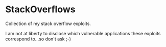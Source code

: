 # StackOverflows
Collection of my stack overflow exploits.  

I am not at liberty to disclose which vulnerable applications these exploits correspond to...so don't ask ;-)
